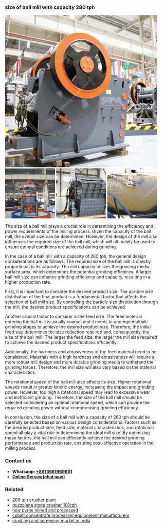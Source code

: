 <h3>size of ball mill with cspacity 280 tph</h3><img src='1706773656.jpg' alt=''><p>The size of a ball mill plays a crucial role in determining the efficiency and power requirements of the milling process. Given the capacity of the ball mill, the overall size can be determined. However, the design of the mill also influences the required size of the ball mill, which will ultimately be used to ensure optimal conditions are achieved during grinding.</p><p>In the case of a ball mill with a capacity of 280 tph, the general design considerations are as follows. The required size of the ball mill is directly proportional to its capacity. The mill capacity utilizes the grinding media surface area, which determines the potential grinding efficiency. A larger ball mill size can enhance grinding efficiency and capacity, resulting in a higher production rate.</p><p>First, it is important to consider the desired product size. The particle size distribution of the final product is a fundamental factor that affects the selection of ball mill size. By controlling the particle size distribution through the mill, the desired product specifications can be achieved.</p><p>Another crucial factor to consider is the feed size. The feed material entering the ball mill is usually coarse, and it needs to undergo multiple grinding stages to achieve the desired product size. Therefore, the initial feed size determines the size reduction required and, consequently, the size of the ball mill. The larger the feed size, the larger the mill size required to achieve the desired product specifications efficiently.</p><p>Additionally, the hardness and abrasiveness of the feed material need to be considered. Materials with a high hardness and abrasiveness will require a more robust mill design and more durable grinding media to withstand the grinding forces. Therefore, the mill size will also vary based on the material characteristics.</p><p>The rotational speed of the ball mill also affects its size. Higher rotational speeds result in greater kinetic energy, increasing the impact and grinding power. However, too high a rotational speed may lead to excessive wear and inefficient grinding. Therefore, the size of the ball mill should be selected considering an optimal rotational speed, which can provide the required grinding power without compromising grinding efficiency.</p><p>In conclusion, the size of a ball mill with a capacity of 280 tph should be carefully selected based on various design considerations. Factors such as the desired product size, feed size, material characteristics, and rotational speed all play a vital role in determining the ideal mill size. By optimizing these factors, the ball mill can efficiently achieve the desired grinding performance and production rate, ensuring cost-effective operation in the milling process.</p><h3>Contact us</h3><ul><li><strong>Whatsapp:&nbsp;<a href="https://wa.me/8613661969651">+8613661969651</a></strong></li><li><a href="https://swt.shibang-china.com/?git&amp;zhl&amp;size of ball mill with cspacity 280 tph"><strong>Online Service(chat now)</strong></a></li></ul><h3>Related</h3><ul><li><a href='200 tph crusher plant.md'>200 tph crusher plant</a></li><li><a href='puzzolana stone crusher 100tph.md'>puzzolana stone crusher 100tph</a></li><li><a href='how pyrite mined and processed.md'>how pyrite mined and processed</a></li><li><a href='cobalt concentrate processing equiopment manufacturers.md'>cobalt concentrate processing equiopment manufacturers</a></li><li><a href='crushing and screening market in india.md'>crushing and screening market in india</a></li></ul>